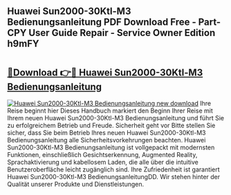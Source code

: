 ## Huawei Sun2000-30Ktl-M3 Bedienungsanleitung PDF Download Free - Part-CPY User Guide Repair - Service Owner Edition h9mFY

# <h2><a href="http://df44lh.blite.top/?on=Huawei+Sun2000-30Ktl-M3+Bedienungsanleitung">🔗Download 👉🔴 Huawei Sun2000-30Ktl-M3 Bedienungsanleitung</a></h2>

[![Huawei Sun2000-30Ktl-M3 Bedienungsanleitung new download](https://i.imgur.com/lujVjoI.png)](http://df44lh.blite.top/?on=Huawei+Sun2000-30Ktl-M3+Bedienungsanleitung)
Ihre Reise beginnt hier Dieses Handbuch markiert den Beginn Ihrer Reise mit Ihrem neuen Huawei Sun2000-30Ktl-M3 Bedienungsanleitung und führt Sie zu erfolgreichem Betrieb und Freude. Sicherheit geht vor Bitte stellen Sie sicher, dass Sie beim Betrieb Ihres neuen Huawei Sun2000-30Ktl-M3 Bedienungsanleitung alle Sicherheitsvorkehrungen beachten. Huawei Sun2000-30Ktl-M3 Bedienungsanleitung ist vollgepackt mit modernsten Funktionen, einschließlich Gesichtserkennung, Augmented Reality, Sprachaktivierung und kabellosem Laden, die alle über die intuitive Benutzeroberfläche leicht zugänglich sind. Ihre Zufriedenheit ist garantiert Huawei Sun2000-30Ktl-M3 BedienungsanleitungDD. Wir stehen hinter der Qualität unserer Produkte und Dienstleistungen.
